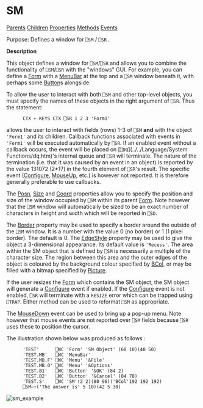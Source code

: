 




<h1 class="heading"><span class="name">SM</span></h1>

[Parents](../ParentLists/SM.htm) [Children](../ChildLists/SM.htm) [Properties](../PropLists/SM.htm) [Methods](../MethodLists/SM.htm) [Events](../EventLists/SM.htm)


Purpose: Defines a window for `⎕SM` / `⎕SR` .


**Description**


This object defines a window for `⎕SM`/`⎕SR` and allows you to combine the functionality of `⎕SM`/`⎕SR` with the "windows" GUI. For example, you can define a [Form](form.md) with a [MenuBar](menubar.md) at the top and a `⎕SM` window beneath it, with perhaps some [Button](button.md)s alongside.



To allow the user to interact with both `⎕SM` and other top-level objects, you must specify the names of these objects in the right argument of `⎕SR`. Thus the statement:
```apl
      CTX ← KEYS CTX ⎕SR 1 2 3 'Form1'
```


allows the user to interact with fields (rows) 1-3 of `⎕SM` **and** with the object `'Form1'` and its children. Callback functions associated with events in `'Form1'` will be executed automatically by `⎕SR`. If an enabled event without a callback occurs, the event will be placed on [`⎕DQ`](../../Language/System Functions/dq.htm)'s internal queue and `⎕SR` will terminate. The nature of the termination (i.e. that it was caused by an event in an object) is reported by the value 131072 (2*17) in the fourth element of `⎕SR`'s result. The specific event ([Configure](./configure.md), [MouseUp](./mouseup.md), etc.) is however not reported. It is therefore generally preferable to use callbacks.


The [Posn](./posn.md), [Size](./size.md) and [Coord](./coord.md) properties allow you to specify the position and size of the window occupied by `⎕SM` within its parent [Form](form.md). Note however that the `⎕SM` window will automatically be sized to be an exact number of characters in height and width which will be reported in `⎕SD`.


The [Border](./border.md) property may be used to specify a border around the outside of the `⎕SM` window. It is a number with the value 0 (no border) or 1 (1 pixel border). The default is 0. The [EdgeStyle](./edgestyle.md) property may be used to give the object a 3-dimensional appearance. Its default value is `'Recess'`. The area within the SM object that is defined by `⎕SM` is necessarily a multiple of the character size. The region between this area and the outer edges of the object is coloured by the background colour specified by [BCol](./bcol.md), or may be filled with a bitmap specified by [Picture](./picture.md).


If the user resizes the [Form](form.md) which contains the SM object, the SM object will generate a [Configure](./configure.md) event if enabled. If the [Configure](./configure.md) event is not enabled, `⎕SR` will terminate with a `RESIZE` error which can be trapped using `⎕TRAP`. Either method can be used to reformat `⎕SM` as appropriate.


The [MouseDown](./mousedown.md) event can be used to bring up a pop-up menu. Note however that mouse events are not reported over `⎕SM` fields because `⎕SR` uses these to position the cursor.


The illustration shown below was produced as follows :
```apl
      'TEST'      ⎕WC 'Form' 'SM Object' (60 10)(40 50)
      'TEST.MB'   ⎕WC 'MenuBar'
      'TEST.MB.F' ⎕WC 'Menu' '&File'
      'TEST.MB.O' ⎕WC 'Menu' '&Options'
      'TEST.B1'   ⎕WC 'Button' '&OK' (84 2)
      'TEST.B2'   ⎕WC 'Button' '&Cancel' (84 78)
      'TEST.S'    ⎕WC 'SM'(2 2)(80 96)('BCol'192 192 192)
      ⎕SM←↑('The answer is' 5 10)(42 5 30)
```


![sm_example](../img/sm-example.png)


